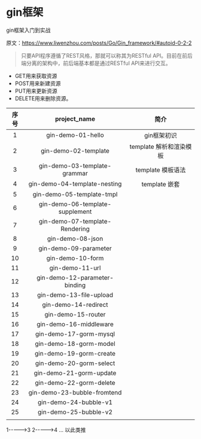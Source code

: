 # gin框架

gin框架入门到实战

原文：https://www.liwenzhou.com/posts/Go/Gin_framework/#autoid-0-2-2

> 只要API程序遵循了REST风格，那就可以称其为RESTful API。目前在前后端分离的架构中，前后端基本都是通过RESTful API来进行交互。

- GET用来获取资源	
- POST用来新建资源		
- PUT用来更新资源
- DELETE用来删除资源。

| 序号 |          project_name           |          简介           |
| :--: | :-----------------------------: | :---------------------: |
|  1   |        gin-demo-01-hello        |       gin框架初识       |
|  2   |      gin-demo-02-template       | template 解析和渲染模板 |
|  3   |  gin-demo-03-template-grammar   |    template 模板语法    |
|  4   |  gin-demo-04-template-nesting   |      template 嵌套      |
|  5   |    gin-demo-05-template-tmpl    |                         |
|  6   | gin-demo-06-template-supplement |                         |
|  7   | gin-demo-07-template-Rendering  |                         |
|  8   |        gin-demo-08-json         |                         |
|  9   |      gin-demo-09-parameter      |                         |
|  10  |        gin-demo-10-form         |                         |
|  11  |         gin-demo-11-url         |                         |
|  12  |  gin-demo-12-parameter-binding  |                         |
|  13  |     gin-demo-13-file-upload     |                         |
|  14  |      gin-demo-14-redirect       |                         |
|  15  |       gin-demo-15-router        |                         |
|  16  |     gin-demo-16-middleware      |                         |
|  17  |     gin-demo-17-gorm-mysql      |                         |
|  18  |     gin-demo-18-gorm-model      |                         |
|  19  |     gin-demo-19-gorm-create     |                         |
|  20  |     gin-demo-20-gorm-select     |                         |
|  21  |     gin-demo-21-gorm-update     |                         |
|  22  |     gin-demo-22-gorm-delete     |                         |
|  23  |   gin-demo-23-bubble-fromtend   |                         |
|  24  |      gin-demo-24-bubble-v1      |                         |
|  25  |      gin-demo-25-bubble-v2      |                         |
|      |                                 |                         |

1----->3
2----->4
...
以此类推